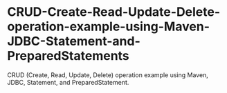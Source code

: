 # CRUD-Create-Read-Update-Delete-operation-example-using-Maven-JDBC-Statement-and-PreparedStatements
 CRUD (Create, Read, Update, Delete) operation example using Maven, JDBC, Statement, and PreparedStatement.
